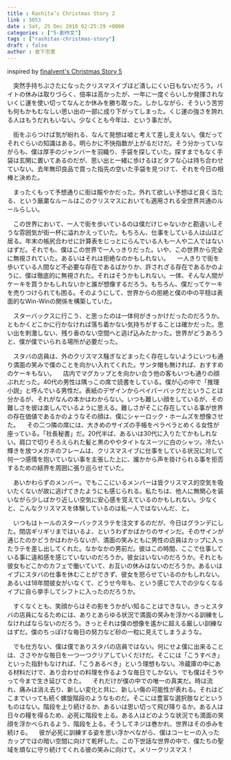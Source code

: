 ```yaml
---
title : Rashita’s Christmas Story 2
link : 5053
date : Sat, 25 Dec 2010 02:25:29 +0000
categories : ["5-創作文"]
tags : ["rashitas-christmas-story"]
draft : false
author : 倉下忠憲
---
```


inspired by <a href="http://finalvent.cocolog-nifty.com/fareastblog/2010/12/finalvents-chri.html">finalvent's Christmas Story 5</a>

　突然手持ちぶさたになったクリスマスイブほど潰しにくい日もないだろう。バイトの休みは取りづらく、倍率は高かったが、一年に一度ぐらいしか発揮されないくじ運を使い切ってなんとか休みを勝ち取った。しかしながら、そういう苦労も何もかもむなしい思い出の一部に成り下がってしまった。くじ運の強さを誇れる人はもうだれもいない。少なくとも今年は、という事だが。

　街をぶらつけば気が紛れる、なんて発想は嘘と考えて差し支えない。僕だってそれぐらいの知識はある。明らかに不快指数が上がるだけだ。そう分かっていながらも、僕は厚手のジャンバーを羽織り、手袋を探していた。探すまでもなく手袋は玄関に置いてあるのだが、思い出と一緒に歩けるほどタフな心は持ち合わせていない。去年無印良品で買った指先の空いた手袋を見つけて、それを今日の相棒と決めた。

　まったくもって予想通りに街は賑やかだった。外れて欲しい予想ほど良く当たる、という厳粛なルールはこのクリスマスにおいても適用される全世界共通のルールらしい。

　この世界において、一人で街を歩いているのは僕だけじゃないかと勘違いしそうな雰囲気が街一杯に溢れかえっていた。もちろん、仕事をしている人は山ほど居る。年末の帳尻合わせに計算表をじっとにらんでいる人も一人や二人ではないはずだ。それでも、僕はこの世界で一人っきりだった。いや、この世界から完全に無視されていた。あるいはそれは拒絶なのかもしれない。
　一人きりで街を歩いている人間など不必要な存在であるばかりか、許されざる存在であるかのように、僕は徹底的に無視された。それはそうかもしれない。一体、そんな人間がケーキを買うかもしれないかと誰が想像するだろう。もちろん、僕だってケーキを売りつけられても困る。そのようにして、世界からの拒絶と僕の中の平穏は表面的なWin-Winの関係を構築していた。

　スターバックスに行こう、と思ったのは一体何がきっかけだったのだろうか。ともかくどこかに行かなければ落ち着かない気持ちがすることは確かだった。思い出を刺激しない、残り香のない空間へと逃げ込みたかった。世界がどうあろうと、僕が僕でいられる場所が必要だった。

　スタバの店員は、外のクリスマス騒ぎなどまったく存在しないようにいつも通り満面の笑みで僕のことを向かい入れてくれた。サンタ帽も無ければ、おすすめのケーキもない。
　店内でマグカップとを向かい合う他の客もいつも通りの顔ぶれだった。40代の男性は隅っこの席で読書をしている。僕が心の中で「推理小説」と呼んでいる男性だ。表紙のデザインからペイパーバックだということは分かるが、それがなんの本かはわからない。いつも難しい顔をしているが、その難しさを彼は楽しんでいるように思える。難しさがそこに存在している事が世界の存在価値であるかのようなその顔は、僕にシャーロック・ホームズを想像させた。
　その二つ隣の席には、大きめのサイズの手帳をペラペラとめくる女性が座っている。「社長秘書」だ。20代半ば、あるいは30代に入りたてかもしれない。肩口で切りそろえられた髪と黒のややタイトなスーツに白のシャツ。冷たい輝きを放つメガネのフレームは、クリスマスイブに仕事をしている状況に対して何一つ感情を抱いていない事を主張した上に、誰かから声を掛けられる事を拒否するための結界を周囲に張り巡らせていた。

　あいかわらずのメンバー。でもここにいるメンバーは皆クリスマス的空気を吸いたくないが故に逃げてきたようにも感じられる。私たちは、他人に無関心を装いながら少しばかり近しい空気に安心感を覚えているのかもしれない。少なくと、こんなクリスマスを体験しているのは私一人ではないんだ、と。

　いつもはトールのスターバックスラテを注文するのだが、今日はグランデにした。閉店ギリギリまではいるよ、というわずかばかりのサインだ。そのサインが通じたのかどうかはわからないが、満面の笑みともに男性の店員はカップに入ったラテを差し出してくれた。なかなかの男前だ。彼はこの時間、ここで仕事している事に違和感を感じていないのだろうか。彼女はいないのだろうか。それとも彼女もどこかのカフェで働いていて、お互いの休みはないのだろうか。あるいはイブにスタバの仕事を休むことができず、彼女を怒らせているのかもしれない。あるいは18年間彼女がいなくて、どうせ今年も、という感じで人での少なくなるイブに自ら挙手してシフトに入ったのだろうか。

　すくなくとも、笑顔からはその影をうかがい知ることはできない。きっとスタバの店員になるためには、ありとあらゆる状況で満面の笑みを浮かべる訓練をしなければならないのだろう。きっとそれは僕の想像を遙かに超える厳しい訓練なはずだ。僕のちっぽけな毎日の努力など砂の一粒に見えてしまうような。

　でも仕方ない、僕は僕でありスタバの店員ではない。何にせよ僕に出来ることは、ささやかな毎日を一つ一つクリアしていくだけだ。そこには「こうすべき」といった指針もなければ、「こうあるべき」という理想もない。冷蔵庫の中にある材料だけで、あり合わせの料理を作るような毎日でしかない。でも僕はそうやって今まで生き延びてきた。
　それだけが僕の中での唯一の真実だ。時は流れ、痛みは消え去り、新しい変化と共に、新しい傷の可能性が表れる。それはどこまでいっても続く螺旋階段のようなものだ。そこには豊富な選択肢などというものはない。階段を上り続けるか、あるいは思い切って飛び降りるか。ある人は日々の糧を得るため、必死に階段を上る。ある人はどのような状況でも満面の笑顔を浮かべられるよう、階段を上る。そうしてネジは巻かれ、世界はその歩みを続ける。
　彼が必死に訓練する姿を思い浮かべながら、僕はコーヒーの入ったカップでほの暗い空間に向けて乾杯した。この下世話な世界の中で、僕たちの聖域を頑なに守り続けてくれる彼の笑みに向けて。メリークリスマス！

